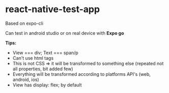 # react-native-test-app

Based on expo-cli

Can test in android studio or on real device with **Expo go**

**Tips:**
  - View === div; Text === span/p
  - Can't use html tags 
  - This is not CSS => it will be transformed to something else (repeated not all properties, bit added few)
  - Everything will be transformed according to platforms API's (web, android, ios)
  - View has display: flex; by default

